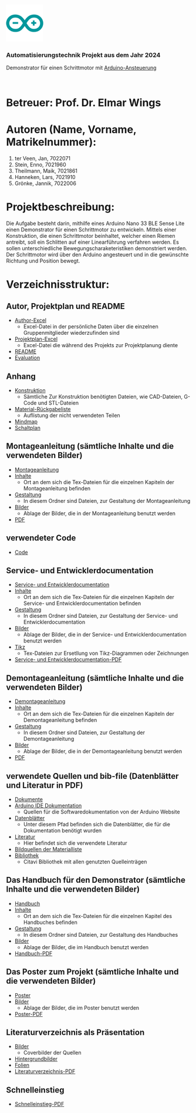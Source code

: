 <div>
  <p>
      <img width="20%" src="/arduino-icon.svg">
  </p>
  <b><h3> Automatisierungstechnik Projekt aus dem Jahr 2024 </h3></b>
  <p> Demonstrator für einen Schrittmotor mit <a href="https://www.arduino.cc"> Arduino-Ansteuerung </a></p>
</div>
<br>

# Betreuer: Prof. Dr. Elmar Wings

# Autoren (Name, Vorname, Matrikelnummer):

1. ter Veen, Jan, 7022071
2. Stein, Enno, 7021960
3. Theilmann, Maik, 7021861
4. Hanneken, Lars, 7021910
5. Grönke, Jannik, 7022006

# Projektbeschreibung: 
Die Aufgabe besteht darin, mithilfe eines Arduino Nano 33 BLE Sense Lite einen Demonstrator für einen Schrittmotor zu entwickeln. 
Mittels einer Konstruktion, die einen Schrittmotor beinhaltet, welcher einen Riemen antreibt, soll ein Schlitten auf einer Linearführung verfahren werden. 
Es sollen unterschiedliche Bewegungscharaketeristiken demonstriert werden. Der Schrittmotor wird über den Arduino angesteuert und in die gewünschte Richtung und Position bewegt. 

# Verzeichnisstruktur: 
## Autor, Projektplan und README
- [Author-Excel](author.xlsx)
  - Excel-Datei in der persönliche Daten über die einzelnen Gruppenmitglieder wiederzufinden sind
- [Projektplan-Excel](Projektplan.xlsx)
  - Excel-Datei die während des Projekts zur Projektplanung diente
- [README](README.md)
- [Evaluation](EvaluationHW.xlsx)

## Anhang
- [Konstruktion](DemonstratorSchrittmotor/Appendix/Konstruktion)
  - Sämtliche Zur Konstruktion benötigten Dateien, wie CAD-Dateien, G-Code und STL-Dateien
- [Material-Rückgabeliste](DemonstratorSchrittmotor/Appendix/MaterialRuekgabeListe)
  - Auflistung der nicht verwendeten Teilen
- [Mindmap](DemonstratorSchrittmotor/Appendix/Mindmap)
- [Schaltplan](DemonstratorSchrittmotor/Appendix/SchaltplanFritzing)

## Montageanleitung (sämtliche Inhalte und die verwendeten Bilder)
- [Montageanleitung](DemonstratorSchrittmotor/Assembly)
- [Inhalte](DemonstratorSchrittmotor/Assembly/Chapters)
  - Ort an dem sich die Tex-Dateien für die einzelnen Kapiteln der Montageanleitung befinden
- [Gestaltung](DemonstratorSchrittmotor/Assembly/General)
  - In diesem Ordner sind Dateien, zur Gestaltung der Montageanleitung
- [Bilder](DemonstratorSchrittmotor/Assembly/Images)
  - Ablage der Bilder, die in der Montageanleitung benutzt werden
- [PDF](DemonstratorSchrittmotor/Assembly/MontageAnleitung.pdf)

## verwendeter Code
- [Code](DemonstratorSchrittmotor/Code)

## Service- und Entwicklerdocumentation
- [Service- und Entwicklerdocumentation](DemonstratorSchrittmotor/DeveloperDoc)
- [Inhalte](DemonstratorSchrittmotor/DeveloperDoc/Chapters)
  - Ort an dem sich die Tex-Dateien für die einzelnen Kapiteln der Service- und Entwicklerdocumentation befinden
- [Gestaltung](DemonstratorSchrittmotor/DeveloperDoc/General)
  - In diesem Ordner sind Dateien, zur Gestaltung der Service- und Entwicklerdocumentation
- [Bilder](DemonstratorSchrittmotor/DeveloperDoc/Images)
  - Ablage der Bilder, die in der Service- und Entwicklerdocumentation benutzt werden
- [Tikz](DemonstratorSchrittmotor/DeveloperDoc/tikz)
  - Tex-Dateien zur Ersetllung von Tikz-Diagrammen oder Zeichnungen
- [Service- und Entwicklerdocumentation-PDF](DemonstratorSchrittmotor/DeveloperDoc/DemonstratorSchrittmotor.pdf)

## Demontageanleitung (sämtliche Inhalte und die verwendeten Bilder)
- [Demontageanleitung](DemonstratorSchrittmotor/Disassembly)
- [Inhalte](DemonstratorSchrittmotor/Disassembly/Chapters)
  - Ort an dem sich die Tex-Dateien für die einzelnen Kapiteln der Demontageanleitung befinden
- [Gestaltung](DemonstratorSchrittmotor/Disassembly/General)
  - In diesem Ordner sind Dateien, zur Gestaltung der Demontageanleitung
- [Bilder](DemonstratorSchrittmotor/Disassembly/Images)
  - Ablage der Bilder, die in der Demontageanleitung benutzt werden
- [PDF](DemonstratorSchrittmotor/Disassembly/DemontageAnleitung.pdf)
  
## verwendete Quellen und bib-file (Datenblätter und Literatur in PDF)
- [Dokumente](DemonstratorSchrittmotor/Documents)
- [Arduino IDE Dokumentation](DemonstratorSchrittmotor/Documents/ArduinoIDEDoku)
  - Quellen für die Softwaredokumentation von der Arduino Website
- [Datenblätter](DemonstratorSchrittmotor/Documents/Datenblätter)
  - Unter diesem Pfad befinden sich die Datenblätter, die für die Dokumentation benötigt wurden
- [Literatur](DemonstratorSchrittmotor/Documents/Literatur)
  - Hier befindet sich die verwendete Literatur
- [Bildquellen der Materialliste](DemonstratorSchrittmotor/Documents/MateriallisteQuellen)
- [Bibliothek](DemonstratorSchrittmotor/Documents/MyLiterature.bib)
  - Citavi Bibliothek mit allen genutzten Quelleinträgen

## Das Handbuch für den Demonstrator (sämtliche Inhalte und die verwendeten Bilder)
- [Handbuch](DemonstratorSchrittmotor/Manual)
- [Inhalte](DemonstratorSchrittmotor/Manual/Chapters)
  - Ort an dem sich die Tex-Dateien für die einzelnen Kapitel des Handbuches befinden
- [Gestaltung](DemonstratorSchrittmotor/Manual/General)
  - In diesem Ordner sind Dateien, zur Gestaltung des Handbuches
- [Bilder](DemonstratorSchrittmotor/Manual/Images)
  - Ablage der Bilder, die im Handbuch benutzt werden
- [Handbuch-PDF](DemonstratorSchrittmotor/Manual/HandbuchDemonstratorSchrittmotor.pdf)

## Das Poster zum Projekt (sämtliche Inhalte und die verwendeten Bilder)
- [Poster](DemonstratorSchrittmotor/Poster)
- [Bilder](DemonstratorSchrittmotor/Poster/images)
  - Ablage der Bilder, die im Poster benutzt werden
- [Poster-PDF](DemonstratorSchrittmotor/Poster/tikzposter.pdf)

## Literaturverzeichnis als Präsentation
- [Bilder](DemonstratorSchrittmotor/Presentations/images)
  - Coverbilder der Quellen
- [Hintergrundbilder](DemonstratorSchrittmotor/Presentations/img)
- [Folien](DemonstratorSchrittmotor/Presentations/slides)
- [Literaturverzeichnis-PDF](DemonstratorSchrittmotor/Presentations/Literaturverzeichnis.pdf)

## Schnelleinstieg
- [Schnelleinstieg-PDF](DemonstratorSchrittmotor/Presentations/Literaturverzeichnis.pdf)
